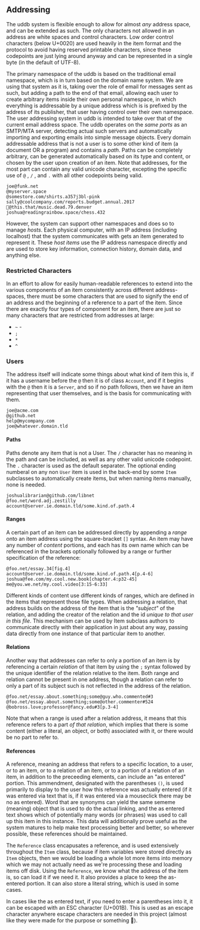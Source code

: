 ## Addressing

The uddb system is flexible enough to allow for almost *any* address space, and can be extended as such.  The only characters not allowed in an address are white spaces and control characters.  Low order control characters (below U+0020) are used heavily in the item format and the protocol to avoid having reserved printable characters, since these codepoints are just lying around anyway and can be represented in a single byte (in the default of UTF-8).

The primary namespace of the uddb is based on the traditional email namespace, which is in turn based on the domain name system.  We are using that system as it is, taking over the role of email for messages sent as such, but adding a path to the end of that email, allowing each user to create arbitrary items inside their own personal namespace, in which everything is addressable by a unique address which is is prefixed by the address of its publisher, that user having control over their own namespace.  The user addressing system in uddb is intended to take over that of the current email address space.  The uddb operates on the *same ports* as an SMTP/MTA server, detecting actual such servers and automatically importing and exporting emails into simple message objects.  Every domain addressable address that is not a user is to some other kind of item (a document OR a program) and contains a *path*.  Paths can be completely arbitrary, can be generated automatically based on its type and content, or chosen by the user upon creation of an item.  Note that addresses, for the most part can contain any valid unicode character, excepting the specific use of `@` , `/` , and `.` with all other codepoints being valid.

	joe@funk.net
	@myserver.space
	@somestore.com/shirts.a357j3bl-pink
	sally@coolcompany.com/reports.budget.annual.2017
	🙇@this.that/music.dead.79.denver
	joshua@readingrainbow.space/chess.432

However, the system can support other namespaces and does so to manage *hosts*.  Each physical computer, with an IP address (including localhost) that the system communicates with gets an item generated to represent it.  These *host items* use the IP address namespace directly and are used to store key information, connection history, domain data, and anything else.

### Restricted Characters

In an effort to allow for easily human-readable references to extend into the various components of an item consistently across different address-spaces, there must be some characters that are used to signify the end of an address and the beginning of a reference to a part of the item.  Since there are exactly four types of component for an item, there are just so many characters that are restricted from addresses at large:

* `~` - 
* `;`
* `*`
* `^`
 

### Users

The address itself will indicate some things about what kind of item this is, if it has a username before the `@` then it is of class `Account`, and if it begins with the `@` then it is a `Server`, and so if no path follows, then we have an item representing that user themselves, and is the basis for communicating with them.

	joe@acme.com
	@github.net
	help@mycompany.com
	joe@whatever.domain.tld

#### Paths

Paths denote any item that is not a User.  The `/` character has no meaning in the path and can be included, as well as any other valid unicode codepoint.  The `.` character is used as the default separater.  The optional ending numberal on any non `User` item is used in the back-end by some `Item` subclasses to automatically create items, but when naming items manually, none is needed.

	joshualibrarian@github.com/libnet
	@foo.net/word.adj.zestilly
	account@server.ie.domain.tld/some.kind.of.path.4

#### Ranges

A certain part of an item can be addressed directly by appending a *range* onto an item address using the square-bracket `[]` syntax.  An item may have any number of *content*  portions, and each has its own name which can be referenced in the brackets optionally followed by a range or further specification of the reference:

	@foo.net/essay.34[fig.4]
	account@server.ie.domain.tld/some.kind.of.path.4[p.4-6]
	joshua@fee.com/my.cool.new.book[chapter.4:p32-45]
	me@you.we.net/my.cool.video[3:15-6:33]

Different kinds of content use different kinds of ranges, which are defined in the items that represent those file types.  When addressing a relation, that address builds on the address of the item that is the *"subject"* of the relation, and adding the creator of the relation and the id *unique to that user in this file*.  This mechanism can be used by Item subclass authors to communicate directly with their application in just about any way, passing data directly from one instance of that particular item to another.


#### Relations

Another way that addresses can refer to only a portion of an item is by referencing a certain *relation* of that item by using the `;` syntax followed by the unique identifier of the relation relative to the item.  Both range and relation cannot be present in one address, though a relation can refer to only a part of its subject such is not reflected in the address of the relation.

	@foo.net/essay.about.something;some@guy.who.commented#3
	@foo.net/essay.about.something;some@other.commenter#524
	@bobross.love;professor@fancy.edu#3[p.3-4]
	
Note that when a range is used after a relation address, it means that this reference refers to a part *of that relation*, which implies that there is some content (either a literal, an object, or both) associated with it, or there would be no part to refer to.
	
#### References 
 
A reference, meaning an address that refers to a specific location, to a user, or to an item, or to a relation of an item, or to a portion of a relation of an item, in addition to the preceeding elements, can include an "as entered" portion.  This ammendment, designated with the parentheses `()`, is used primarily to display to the user how this reference was actually entered (if it was entered via text that is, if it was entered via a mouseclick there may be no as entered).  Word that are synonyms can yield the same sememe (meaning) object that is used to do the actual linking, and the as entered text shows which of potentially many words (or phrases) was used to call up this item in this instance.  This data will additionally prove useful as the system matures to help make text processing better and better, so wherever possible, these references should be maintained.

The `Reference` class encapusates a reference, and is used extensively throughout the `Item` class, because if item variables were stored directly as `Item` objects, then we would be loading a whole lot more items into memory which we may not actually need as we're processing these and loading items off disk.  Using the `Reference`, we know what the address of the item is, so can load it if we need it.  It also provides a place to keep the as-entered portion.  It can also store a literal string, which is used in some cases.

In cases like the as entered text, if you need to enter a parentheses into it, it can be escaped with an ESC character (U+001B).  This is used as an escape character anywhere escape characters are needed in this project (almost like they were made for the purpose or something 🤔).